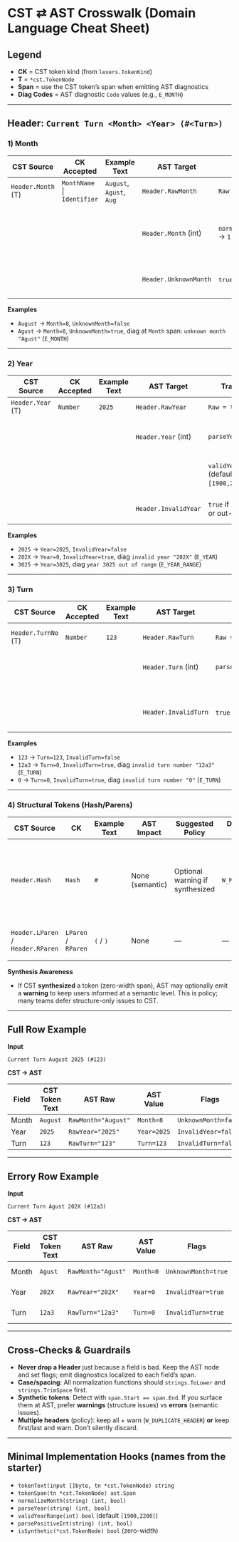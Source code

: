 # CST ⇄ AST Crosswalk (Domain Language Cheat Sheet)

## Legend

* **CK** = CST token kind (from `lexers.TokenKind`)
* **T** = `*cst.TokenNode`
* **Span** = use the CST token’s span when emitting AST diagnostics
* **Diag Codes** = AST diagnostic `Code` values (e.g., `E_MONTH`)

---

## Header: `Current Turn <Month> <Year> (#<Turn>)`

### 1) Month

| CST Source         | CK Accepted                 | Example Text             | AST Target            | Transform                       | Diagnostics (Code)   | Notes                                                   |
| ------------------ | --------------------------- | ------------------------ | --------------------- | ------------------------------- | -------------------- | ------------------------------------------------------- |
| `Header.Month` (T) | `MonthName` \| `Identifier` | `August`, `Agust`, `Aug` | `Header.RawMonth`     | `Raw = tokenText()`             | —                    | Always copy raw                                         |
|                    |                             |                          | `Header.Month` (int)  | `normalizeMonth(Raw)` → `1..12` | `E_MONTH` if unknown | Accept full names + 3-letter abbrevs (case-insensitive) |
|                    |                             |                          | `Header.UnknownMonth` | `true` if unknown               | —                    | Set `Month=0` when unknown                              |

**Examples**

* `August` → `Month=8`, `UnknownMonth=false`
* `Agust` → `Month=0`, `UnknownMonth=true`, diag at `Month` span: `unknown month "Agust"` (`E_MONTH`)

---

### 2) Year

| CST Source        | CK Accepted | Example Text | AST Target           | Transform                                   | Diagnostics (Code)             | Notes                             |
| ----------------- | ----------- | ------------ | -------------------- | ------------------------------------------- | ------------------------------ | --------------------------------- |
| `Header.Year` (T) | `Number`    | `2025`       | `Header.RawYear`     | `Raw = tokenText()`                         | —                              | Always copy raw                   |
|                   |             |              | `Header.Year` (int)  | `parseYear(Raw)`                            | `E_YEAR` if non-numeric        | Trim whitespace prior to parse    |
|                   |             |              |                      | `validYearRange(y)` (default `[1900,2200]`) | `E_YEAR_RANGE` if out-of-range | Range is policy; adjust as needed |
|                   |             |              | `Header.InvalidYear` | `true` if parse fails or out-of-range       | —                              | Use the token’s span              |

**Examples**

* `2025` → `Year=2025`, `InvalidYear=false`
* `202X` → `Year=0`, `InvalidYear=true`, diag `invalid year "202X"` (`E_YEAR`)
* `3025` → `Year=3025`, diag `year 3025 out of range` (`E_YEAR_RANGE`)

---

### 3) Turn

| CST Source          | CK Accepted | Example Text | AST Target           | Transform               | Diagnostics (Code)      | Notes                |
| ------------------- | ----------- | ------------ | -------------------- | ----------------------- | ----------------------- | -------------------- |
| `Header.TurnNo` (T) | `Number`    | `123`        | `Header.RawTurn`     | `Raw = tokenText()`     | —                       | Always copy raw      |
|                     |             |              | `Header.Turn` (int)  | `parsePositiveInt(Raw)` | `E_TURN` if non-numeric | Require `Turn ≥ 1`   |
|                     |             |              |                      |                         | `E_TURN` if `< 1`       |                      |
|                     |             |              | `Header.InvalidTurn` | `true` if invalid       | —                       | Use the token’s span |

**Examples**

* `123` → `Turn=123`, `InvalidTurn=false`
* `12a3` → `Turn=0`, `InvalidTurn=true`, diag `invalid turn number "12a3"` (`E_TURN`)
* `0` → `Turn=0`, `InvalidTurn=true`, diag `invalid turn number "0"` (`E_TURN`)

---

### 4) Structural Tokens (Hash/Parens)

| CST Source                        | CK                  | Example Text | AST Impact      | Suggested Policy                | Diagnostics (Code) | Notes                                                            |
| --------------------------------- | ------------------- | ------------ | --------------- | ------------------------------- | ------------------ | ---------------------------------------------------------------- |
| `Header.Hash`                     | `Hash`              | `#`          | None (semantic) | Optional warning if synthesized | `W_MISSING_HASH`   | Only if you want AST to surface structure already handled in CST |
| `Header.LParen` / `Header.RParen` | `LParen` / `RParen` | `(` / `)`    | None            | —                               | —                  | Usually CST-only concern                                         |

**Synthesis Awareness**

* If CST **synthesized** a token (zero-width span), AST may optionally emit a **warning** to keep users informed at a semantic level. This is policy; many teams defer structure-only issues to CST.

---

## Full Row Example

**Input**

```
Current Turn August 2025 (#123)
```

**CST → AST**

| Field | CST Token Text | AST Raw             | AST Value   | Flags                | Diagnostics |
| ----- | -------------- | ------------------- | ----------- | -------------------- | ----------- |
| Month | `August`       | `RawMonth="August"` | `Month=8`   | `UnknownMonth=false` | —           |
| Year  | `2025`         | `RawYear="2025"`    | `Year=2025` | `InvalidYear=false`  | —           |
| Turn  | `123`          | `RawTurn="123"`     | `Turn=123`  | `InvalidTurn=false`  | —           |

---

## Errory Row Example

**Input**

```
Current Turn Agust 202X (#12a3)
```

**CST → AST**

| Field | CST Token Text | AST Raw            | AST Value | Flags               | Diagnostics             |
| ----- | -------------- | ------------------ | --------- | ------------------- | ----------------------- |
| Month | `Agust`        | `RawMonth="Agust"` | `Month=0` | `UnknownMonth=true` | `E_MONTH` at Month span |
| Year  | `202X`         | `RawYear="202X"`   | `Year=0`  | `InvalidYear=true`  | `E_YEAR` at Year span   |
| Turn  | `12a3`         | `RawTurn="12a3"`   | `Turn=0`  | `InvalidTurn=true`  | `E_TURN` at Turn span   |

---

## Cross-Checks & Guardrails

* **Never drop a Header** just because a field is bad. Keep the AST node and set flags; emit diagnostics localized to each field’s span.
* **Case/spacing**: All normalization functions should `strings.ToLower` and `strings.TrimSpace` first.
* **Synthetic tokens**: Detect with `span.Start == span.End`. If you surface them at AST, prefer **warnings** (structure issues) vs **errors** (semantic issues).
* **Multiple headers** (policy): keep all + warn (`W_DUPLICATE_HEADER`) **or** keep first/last and warn. Don’t silently discard.

---

## Minimal Implementation Hooks (names from the starter)

* `tokenText(input []byte, tn *cst.TokenNode) string`
* `tokenSpan(tn *cst.TokenNode) ast.Span`
* `normalizeMonth(string) (int, bool)`
* `parseYear(string) (int, bool)`
* `validYearRange(int) bool` (default `[1900,2200]`)
* `parsePositiveInt(string) (int, bool)`
* `isSynthetic(*cst.TokenNode) bool` (zero-width)

